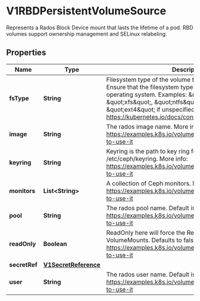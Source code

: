 

# V1RBDPersistentVolumeSource

Represents a Rados Block Device mount that lasts the lifetime of a pod. RBD volumes support ownership management and SELinux relabeling.

## Properties

| Name | Type | Description | Notes |
|------------ | ------------- | ------------- | -------------|
|**fsType** | **String** | Filesystem type of the volume that you want to mount. Tip: Ensure that the filesystem type is supported by the host operating system. Examples: \&quot;ext4\&quot;, \&quot;xfs\&quot;, \&quot;ntfs\&quot;. Implicitly inferred to be \&quot;ext4\&quot; if unspecified. More info: https://kubernetes.io/docs/concepts/storage/volumes#rbd |  [optional] |
|**image** | **String** | The rados image name. More info: https://examples.k8s.io/volumes/rbd/README.md#how-to-use-it |  |
|**keyring** | **String** | Keyring is the path to key ring for RBDUser. Default is /etc/ceph/keyring. More info: https://examples.k8s.io/volumes/rbd/README.md#how-to-use-it |  [optional] |
|**monitors** | **List&lt;String&gt;** | A collection of Ceph monitors. More info: https://examples.k8s.io/volumes/rbd/README.md#how-to-use-it |  |
|**pool** | **String** | The rados pool name. Default is rbd. More info: https://examples.k8s.io/volumes/rbd/README.md#how-to-use-it |  [optional] |
|**readOnly** | **Boolean** | ReadOnly here will force the ReadOnly setting in VolumeMounts. Defaults to false. More info: https://examples.k8s.io/volumes/rbd/README.md#how-to-use-it |  [optional] |
|**secretRef** | [**V1SecretReference**](V1SecretReference.md) |  |  [optional] |
|**user** | **String** | The rados user name. Default is admin. More info: https://examples.k8s.io/volumes/rbd/README.md#how-to-use-it |  [optional] |



